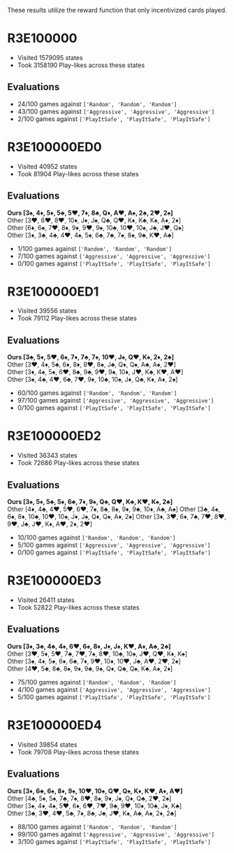 These results utilize the reward function that only incentivized cards played.  


# R3E100000
- Visited 1579095 states
- Took 3158190 Play-likes across these states
## Evaluations
- 24/100 games against `['Random', 'Random', 'Random']`
- 43/100 games against `['Aggressive', 'Aggressive', 'Aggressive']`
- 2/100 games against `['PlayItSafe', 'PlayItSafe', 'PlayItSafe']`
# R3E100000ED0
- Visited 40952 states
- Took 81904 Play-likes across these states
## Evaluations
**Ours	[3♠, 4♦, 5♦, 5♣, 5♥, 7♦, 8♣, Q♦, A♥, A♠, 2♣, 2♥, 2♠]**  
Other	[3♥, 6♥, 8♥, 10♦, J♦, J♠, Q♣, Q♥, K♦, K♣, K♠, A♦, 2♦]  
Other	[6♦, 6♠, 7♥, 8♦, 9♦, 9♥, 9♠, 10♣, 10♥, 10♠, J♣, J♥, Q♠]  
Other	[3♦, 3♣, 4♣, 4♥, 4♠, 5♠, 6♣, 7♣, 7♠, 8♠, 9♣, K♥, A♣]
- 1/100 games against `['Random', 'Random', 'Random']`
- 7/100 games against `['Aggressive', 'Aggressive', 'Aggressive']`
- 0/100 games against `['PlayItSafe', 'PlayItSafe', 'PlayItSafe']`
# R3E100000ED1
- Visited 39556 states
- Took 79112 Play-likes across these states
## Evaluations
**Ours 	[3♣, 5♦, 5♥, 6♠, 7♦, 7♣, 7♠, 10♥, J♠, Q♥, K♠, 2♦, 2♣]**  
Other 	[3♥, 4♦, 5♣, 6♦, 8♦, 8♥, 8♠, J♣, Q♦, Q♠, A♣, A♠, 2♥]  
Other 	[3♦, 4♠, 5♠, 6♥, 8♣, 9♣, 9♥, 9♠, 10♦, J♥, K♣, K♥, A♥]  
Other 	[3♠, 4♣, 4♥, 6♣, 7♥, 9♦, 10♣, 10♠, J♦, Q♣, K♦, A♦, 2♠]
- 60/100 games against `['Random', 'Random', 'Random']`
- 97/100 games against `['Aggressive', 'Aggressive', 'Aggressive']`
- 0/100 games against `['PlayItSafe', 'PlayItSafe', 'PlayItSafe']`
# R3E100000ED2
- Visited 36343 states
- Took 72686 Play-likes across these states
## Evaluations
**Ours	[3♠, 5♦, 5♣, 5♠, 6♣, 7♦, 9♠, Q♣, Q♥, K♣, K♥, K♠, 2♣]**  
Other	[4♦, 4♣, 4♥, 5♥, 6♥, 7♠, 8♣, 8♠, 9♦, 9♣, 10♦, A♣, A♠]
Other	[3♣, 4♠, 6♠, 8♦, 10♣, 10♥, 10♠, J♦, J♠, Q♦, Q♠, A♦, 2♠]
Other	[3♦, 3♥, 6♦, 7♣, 7♥, 8♥, 9♥, J♣, J♥, K♦, A♥, 2♦, 2♥]
- 10/100 games against `['Random', 'Random', 'Random']`
- 5/100 games against `['Aggressive', 'Aggressive', 'Aggressive']`
- 0/100 games against `['PlayItSafe', 'PlayItSafe', 'PlayItSafe']`
# R3E100000ED3
- Visited 26411 states
- Took 52822 Play-likes across these states
## Evaluations
**Ours	[3♦, 3♣, 4♣, 4♠, 6♥, 6♠, 8♦, J♦, J♠, K♥, A♦, A♣, 2♣]**  
Other	[3♥, 5♦, 5♥, 7♣, 7♥, 7♠, 8♥, 10♣, 10♠, J♥, Q♥, K♦, K♠]  
Other	[3♠, 4♦, 5♠, 6♦, 6♣, 7♦, 9♥, 10♦, 10♥, J♣, A♥, 2♥, 2♠]  
Other	[4♥, 5♣, 8♣, 8♠, 9♦, 9♣, 9♠, Q♦, Q♣, Q♠, K♣, A♠, 2♦]
- 75/100 games against `['Random', 'Random', 'Random']`
- 4/100 games against `['Aggressive', 'Aggressive', 'Aggressive']`
- 5/100 games against `['PlayItSafe', 'PlayItSafe', 'PlayItSafe']`
# R3E100000ED4
- Visited 39854 states
- Took 79708 Play-likes across these states
## Evaluations
**Ours	[3♦, 6♣, 6♠, 8♦, 9♠, 10♥, 10♠, Q♥, Q♠, K♦, K♥, A♦, A♥]**  
Other	[4♣, 5♦, 5♠, 7♣, 7♠, 8♥, 8♠, 9♦, J♠, Q♦, Q♣, 2♥, 2♠]  
Other	[3♠, 4♦, 4♠, 5♥, 6♦, 6♥, 7♥, 9♣, 9♥, 10♦, 10♣, J♦, K♣]  
Other	[3♣, 3♥, 4♥, 5♣, 7♦, 8♣, J♣, J♥, K♠, A♣, A♠, 2♦, 2♣]
- 88/100 games against `['Random', 'Random', 'Random']`
- 99/100 games against `['Aggressive', 'Aggressive', 'Aggressive']`
- 3/100 games against `['PlayItSafe', 'PlayItSafe', 'PlayItSafe']`
